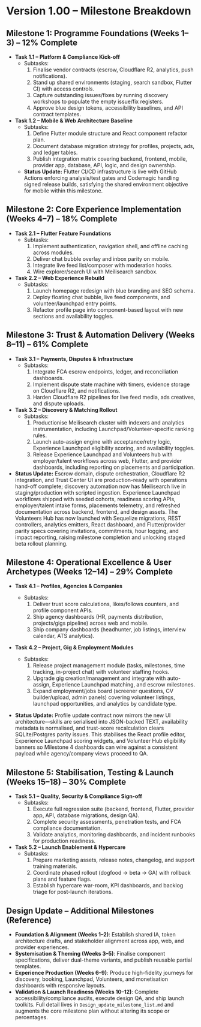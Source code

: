 # Version 1.00 – Milestone Breakdown

## Milestone 1: Programme Foundations (Weeks 1–3) – 12% Complete
- **Task 1.1 – Platform & Compliance Kick-off**
  - Subtasks:
    1. Finalise vendor contracts (escrow, Cloudflare R2, analytics, push notifications).
    2. Stand up shared environments (staging, search sandbox, Flutter CI) with access controls.
    3. Capture outstanding issues/fixes by running discovery workshops to populate the empty issue/fix registers.
    4. Approve blue design tokens, accessibility baselines, and API contract templates.
- **Task 1.2 – Mobile & Web Architecture Baseline**
  - Subtasks:
    1. Define Flutter module structure and React component refactor plan.
    2. Document database migration strategy for profiles, projects, ads, and ledger tables.
    3. Publish integration matrix covering backend, frontend, mobile, provider app, database, API, logic, and design ownership.
  - **Status Update:** Flutter CI/CD infrastructure is live with GitHub Actions enforcing analysis/test gates and Codemagic handling signed release builds, satisfying the shared environment objective for mobile within this milestone.

## Milestone 2: Core Experience Implementation (Weeks 4–7) – 18% Complete
- **Task 2.1 – Flutter Feature Foundations**
  - Subtasks:
    1. Implement authentication, navigation shell, and offline caching across modules.
    2. Deliver chat bubble overlay and inbox parity on mobile.
    3. Integrate live feed list/composer with moderation hooks.
    4. Wire explorer/search UI with Meilisearch sandbox.
- **Task 2.2 – Web Experience Rebuild**
  - Subtasks:
    1. Launch homepage redesign with blue branding and SEO schema.
    2. Deploy floating chat bubble, live feed components, and volunteer/launchpad entry points.
    3. Refactor profile page into component-based layout with new sections and availability toggles.

## Milestone 3: Trust & Automation Delivery (Weeks 8–11) – 61% Complete
- **Task 3.1 – Payments, Disputes & Infrastructure**
  - Subtasks:
    1. Integrate FCA escrow endpoints, ledger, and reconciliation dashboards.
    2. Implement dispute state machine with timers, evidence storage on Cloudflare R2, and notifications.
    3. Harden Cloudflare R2 pipelines for live feed media, ads creatives, and dispute uploads.
- **Task 3.2 – Discovery & Matching Rollout**
  - Subtasks:
    1. Productionise Meilisearch cluster with indexers and analytics instrumentation, including Launchpad/Volunteer-specific ranking rules.
    2. Launch auto-assign engine with acceptance/retry logic, Experience Launchpad eligibility scoring, and availability toggles.
    3. Release Experience Launchpad and Volunteers hub with employer/talent workflows across web, Flutter, and provider dashboards, including reporting on placements and participation.
- **Status Update:** Escrow domain, dispute orchestration, Cloudflare R2 integration, and Trust Center UI are production-ready with operations hand-off complete; discovery automation now has Meilisearch live in staging/production with scripted ingestion. Experience Launchpad workflows shipped with seeded cohorts, readiness scoring APIs, employer/talent intake forms, placements telemetry, and refreshed documentation across backend, frontend, and design assets. The Volunteers Hub has now launched with Sequelize migrations, REST controllers, analytics emitters, React dashboard, and Flutter/provider parity specs covering invitations, commitments, hour logging, and impact reporting, raising milestone completion and unlocking staged beta rollout planning.

## Milestone 4: Operational Excellence & User Archetypes (Weeks 12–14) – 29% Complete
- **Task 4.1 – Profiles, Agencies & Companies**
  - Subtasks:
    1. Deliver trust score calculations, likes/follows counters, and profile component APIs.
    2. Ship agency dashboards (HR, payments distribution, projects/gigs pipeline) across web and mobile.
    3. Ship company dashboards (headhunter, job listings, interview calendar, ATS analytics).
- **Task 4.2 – Project, Gig & Employment Modules**
  - Subtasks:
    1. Release project management module (tasks, milestones, time tracking, in-project chat) with volunteer staffing hooks.
    2. Upgrade gig creation/management and integrate with auto-assign, Experience Launchpad matching, and escrow milestones.
    3. Expand employment/jobs board (screener questions, CV builder/upload, admin panels) covering volunteer listings, launchpad opportunities, and analytics by candidate type.

- **Status Update:** Profile update contract now mirrors the new UI architecture—skills are serialised into JSON-backed TEXT, availability metadata is normalised, and trust-score recalculation clears SQLite/Postgres parity issues. This stabilises the React profile editor, Experience Launchpad scoring widgets, and Volunteer Hub eligibility banners so Milestone 4 dashboards can wire against a consistent payload while agency/company views proceed to QA.

## Milestone 5: Stabilisation, Testing & Launch (Weeks 15–18) – 30% Complete
- **Task 5.1 – Quality, Security & Compliance Sign-off**
  - Subtasks:
    1. Execute full regression suite (backend, frontend, Flutter, provider app, API, database migrations, design QA).
    2. Complete security assessments, penetration tests, and FCA compliance documentation.
    3. Validate analytics, monitoring dashboards, and incident runbooks for production readiness.
- **Task 5.2 – Launch Enablement & Hypercare**
  - Subtasks:
    1. Prepare marketing assets, release notes, changelog, and support training materials.
    2. Coordinate phased rollout (dogfood → beta → GA) with rollback plans and feature flags.
    3. Establish hypercare war-room, KPI dashboards, and backlog triage for post-launch iterations.

## Design Update – Additional Milestones (Reference)
- **Foundation & Alignment (Weeks 1–2)**: Establish shared IA, token architecture drafts, and stakeholder alignment across app, web, and provider experiences.
- **Systemisation & Theming (Weeks 3–5)**: Finalise component specifications, deliver dual-theme variants, and publish reusable partial templates.
- **Experience Production (Weeks 6–9)**: Produce high-fidelity journeys for discovery, booking, Launchpad, Volunteers, and monetisation dashboards with responsive layouts.
- **Validation & Launch Readiness (Weeks 10–12)**: Complete accessibility/compliance audits, execute design QA, and ship launch toolkits. Full detail lives in `Design_update_milestone_list.md` and augments the core milestone plan without altering its scope or percentages.
